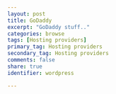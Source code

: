```yaml
---
layout: post
title: GoDaddy
excerpt: "GoDaddy stuff.."
categories: browse
tags: [Hosting providers]
primary_tag: Hosting providers
secondary_tag: Hosting providers
comments: false
share: true
identifier: wordpress

---
```


